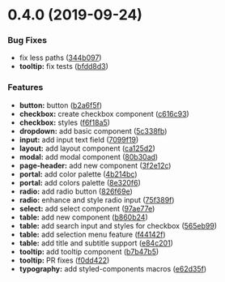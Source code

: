 # 0.4.0 (2019-09-24)


### Bug Fixes

* fix less paths ([344b097](https://gitlab.synerise.com/Frontend/synerise-design/commit/344b097))
* **tooltip:** fix tests ([bfdd8d3](https://gitlab.synerise.com/Frontend/synerise-design/commit/bfdd8d3))


### Features

* **button:** button ([b2a6f5f](https://gitlab.synerise.com/Frontend/synerise-design/commit/b2a6f5f))
* **checkbox:** create checkbox component ([c616c93](https://gitlab.synerise.com/Frontend/synerise-design/commit/c616c93))
* **checkbox:** styles ([f6f18a5](https://gitlab.synerise.com/Frontend/synerise-design/commit/f6f18a5))
* **dropdown:** add basic component ([5c338fb](https://gitlab.synerise.com/Frontend/synerise-design/commit/5c338fb))
* **input:** add input text field ([7099f19](https://gitlab.synerise.com/Frontend/synerise-design/commit/7099f19))
* **layout:** add layout component ([ca125d2](https://gitlab.synerise.com/Frontend/synerise-design/commit/ca125d2))
* **modal:** add modal component ([80b30ad](https://gitlab.synerise.com/Frontend/synerise-design/commit/80b30ad))
* **page-header:** add new component ([3f2e12c](https://gitlab.synerise.com/Frontend/synerise-design/commit/3f2e12c))
* **portal:** add color palette ([4b214bc](https://gitlab.synerise.com/Frontend/synerise-design/commit/4b214bc))
* **portal:** add colors palette ([8e320f6](https://gitlab.synerise.com/Frontend/synerise-design/commit/8e320f6))
* **radio:** add radio button ([826f69e](https://gitlab.synerise.com/Frontend/synerise-design/commit/826f69e))
* **radio:** enhance and style radio input ([75f389f](https://gitlab.synerise.com/Frontend/synerise-design/commit/75f389f))
* **select:** add select component ([97ae77e](https://gitlab.synerise.com/Frontend/synerise-design/commit/97ae77e))
* **table:** add new component ([b860b24](https://gitlab.synerise.com/Frontend/synerise-design/commit/b860b24))
* **table:** add search input and styles for checkbox ([565eb99](https://gitlab.synerise.com/Frontend/synerise-design/commit/565eb99))
* **table:** add selection menu feature ([f44142f](https://gitlab.synerise.com/Frontend/synerise-design/commit/f44142f))
* **table:** add title and subtitle support ([e84c201](https://gitlab.synerise.com/Frontend/synerise-design/commit/e84c201))
* **tooltip:** add tooltip component ([b7b47b5](https://gitlab.synerise.com/Frontend/synerise-design/commit/b7b47b5))
* **tooltip:** PR fixes ([f0dd422](https://gitlab.synerise.com/Frontend/synerise-design/commit/f0dd422))
* **typography:** add styled-components macros ([e62d35f](https://gitlab.synerise.com/Frontend/synerise-design/commit/e62d35f))



